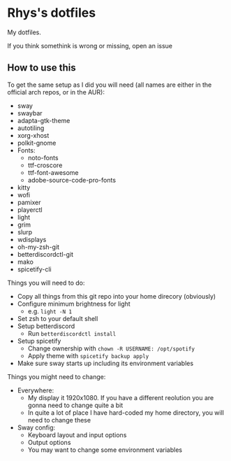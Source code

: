 # Rhys's dotfiles

My dotfiles.

If you think somethink is wrong or missing, open an issue

## How to use this
To get the same setup as I did you will need (all names are either in the official arch repos, or in the AUR):
- sway
- swaybar
- adapta-gtk-theme
- autotiling
- xorg-xhost
- polkit-gnome
- Fonts:
    - noto-fonts
    - ttf-croscore
    - ttf-font-awesome
    - adobe-source-code-pro-fonts
- kitty
- wofi
- pamixer
- playerctl
- light
- grim
- slurp
- wdisplays
- oh-my-zsh-git
- betterdiscordctl-git
- mako
- spicetify-cli

Things you will need to do:
- Copy all things from this git repo into your home direcory (obviously)
- Configure minimum brightness for light
    - e.g. `light -N 1`
- Set zsh to your default shell
- Setup betterdiscord
    - Run `betterdiscordctl install`
- Setup spicetify
    - Change ownership with `chown -R USERNAME: /opt/spotify`
    - Apply theme with `spicetify backup apply`
- Make sure sway starts up including its environment variables

Things you might need to change:
- Everywhere:
     - My display it 1920x1080. If you have a different reolution you are gonna need to change quite a bit
     - In quite a lot of place I have hard-coded my home directory, you will need to change these
- Sway config:
    - Keyboard layout and input options
    - Output options
    - You may want to change some environment variables

